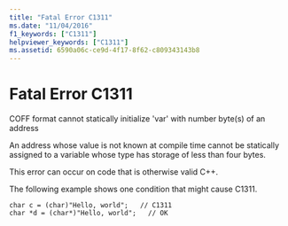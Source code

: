 ```yaml
---
title: "Fatal Error C1311"
ms.date: "11/04/2016"
f1_keywords: ["C1311"]
helpviewer_keywords: ["C1311"]
ms.assetid: 6590a06c-ce9d-4f17-8f62-c809343143b8
---
```

# Fatal Error C1311

COFF format cannot statically initialize 'var' with number byte(s) of an address

An address whose value is not known at compile time cannot be statically assigned to a variable whose type has storage of less than four bytes.

This error can occur on code that is otherwise valid C++.

The following example shows one condition that might cause C1311.

```
char c = (char)"Hello, world";   // C1311
char *d = (char*)"Hello, world";   // OK
```
